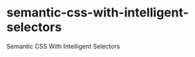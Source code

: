 semantic-css-with-intelligent-selectors
=======================================

Semantic CSS With Intelligent Selectors
